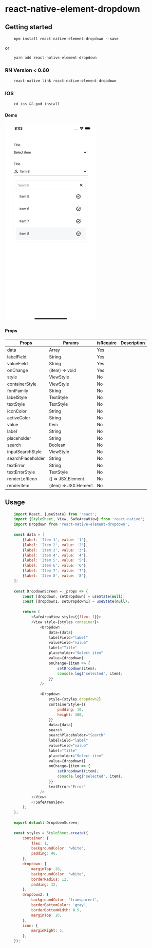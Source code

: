 # react-native-element-dropdown

## Getting started
```js
    npm install react-native-element-dropdown --save
```
or

```js
    yarn add react-native-element-dropdown
```

### RN Version < 0.60
```js
    react-native link react-native-element-dropdown
```
### IOS
```js
    cd ios && pod install
```

#### Demo
![](https://github.com/hoaphantn7604/file-upload/blob/master/document/dropdown/demo.png)

#### Props
| Props              | Params               | isRequire | Description      |
| ------------------ | -------------------- | --------- | ---------------- |
| data               | Array                | Yes       |                  |
| labelField         | String               | Yes       |                  |
| valueField         | String               | Yes       |                  |
| onChange           | (item) => void       | Yes       |                  |
| style              | ViewStyle            | No        |                  |
| containerStyle     | ViewStyle            | No        |                  |
| fontFamily         | String               | No        |                  |
| labelStyle         | TextStyle            | No        |                  |
| textStyle          | TextStyle            | No        |                  |
| iconColor          | String               | No        |                  |
| activeColor        | String               | No        |                  |
| value              | Item                 | No        |                  |
| label              | String               | No        |                  |
| placeholder        | String               | No        |                  |
| search             | Boolean              | No        |                  |
| inputSearchStyle   | ViewStyle            | No        |                  |
| searchPlaceholder  | String               | No        |                  |
| textError          | String               | No        |                  |
| textErrorStyle     | TextStyle            | No        |                  |
| renderLeftIcon     | () => JSX.Element    | No        |                  |
| renderItem         | (item) => JSX.Element| No        |                  |

## Usage
```javascript
    import React, {useState} from 'react';
    import {StyleSheet, View, SafeAreaView} from 'react-native';
    import Dropdown from 'react-native-element-dropdown';

    const data = [
        {label: 'Item 1', value: '1'},
        {label: 'Item 2', value: '2'},
        {label: 'Item 3', value: '3'},
        {label: 'Item 4', value: '4'},
        {label: 'Item 5', value: '5'},
        {label: 'Item 6', value: '6'},
        {label: 'Item 7', value: '7'},
        {label: 'Item 8', value: '8'},
    ];

    const DropdownScreen = _props => {
        const [dropdown, setDropdown] = useState(null);
        const [dropdown1, setDropdown1] = useState(null);

        return (
            <SafeAreaView style={{flex: 1}}>
            <View style={styles.container}>
                <Dropdown
                    data={data}
                    labelField="label"
                    valueField="value"
                    label="Title"
                    placeholder="Select item"
                    value={dropdown}
                    onChange={item => {
                        setDropdown(item);
                        console.log('selected', item);
                    }}
                />

                <Dropdown
                    style={styles.dropdown2}
                    containerStyle={{
                        padding: 10,
                        height: 300,
                    }}
                    data={data}
                    search
                    searchPlaceholder="Search"
                    labelField="label"
                    valueField="value"
                    label="Title"
                    placeholder="Select item"
                    value={dropdown1}
                    onChange={item => {
                        setDropdown1(item);
                        console.log('selected', item);
                    }}
                    textError="Error"
                />
            </View>
            </SafeAreaView>
        );
    };

    export default DropdownScreen;

    const styles = StyleSheet.create({
        container: {
            flex: 1,
            backgroundColor: 'white',
            padding: 40,
        },
        dropdown: {
            marginTop: 20,
            backgroundColor: 'white',
            borderRadius: 12,
            padding: 12,
        },
        dropdown2: {
            backgroundColor: 'transparent',
            borderBottomColor: 'gray',
            borderBottomWidth: 0.5,
            marginTop: 20,
        },
        icon: {
            marginRight: 5,
        },
    });
```
